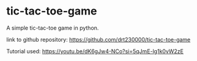 # tic-tac-toe-game
A simple tic-tac-toe game in python.

link to github repository: https://github.com/drt230000/tic-tac-toe-game

Tutorial used: https://youtu.be/dK6gJw4-NCo?si=5qJmE-lg1k0vW2zE